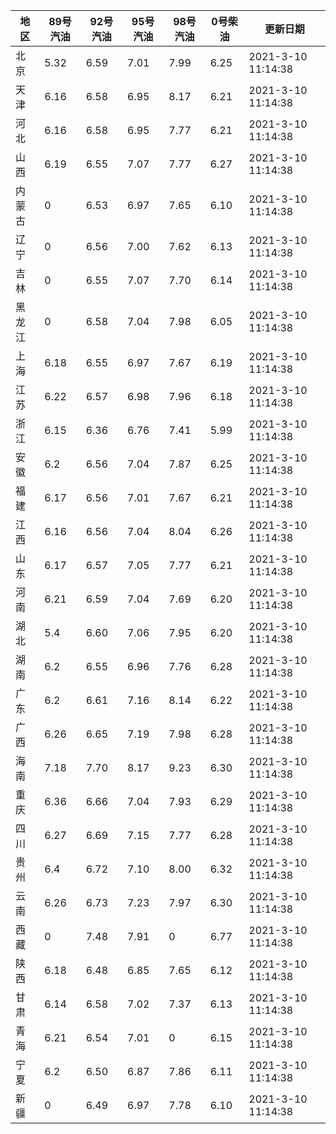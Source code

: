 | 地区 | 89号汽油 | 92号汽油 | 95号汽油 | 98号汽油 | 0号柴油 | 更新日期 |
| --- | --- | --- | --- | --- | --- | --- |
| 北京 | 5.32 | 6.59 | 7.01 | 7.99 | 6.25 | 2021-3-10 11:14:38 |
| 天津 | 6.16 | 6.58 | 6.95 | 8.17 | 6.21 | 2021-3-10 11:14:38 |
| 河北 | 6.16 | 6.58 | 6.95 | 7.77 | 6.21 | 2021-3-10 11:14:38 |
| 山西 | 6.19 | 6.55 | 7.07 | 7.77 | 6.27 | 2021-3-10 11:14:38 |
| 内蒙古 | 0 | 6.53 | 6.97 | 7.65 | 6.10 | 2021-3-10 11:14:38 |
| 辽宁 | 0 | 6.56 | 7.00 | 7.62 | 6.13 | 2021-3-10 11:14:38 |
| 吉林 | 0 | 6.55 | 7.07 | 7.70 | 6.14 | 2021-3-10 11:14:38 |
| 黑龙江 | 0 | 6.58 | 7.04 | 7.98 | 6.05 | 2021-3-10 11:14:38 |
| 上海 | 6.18 | 6.55 | 6.97 | 7.67 | 6.19 | 2021-3-10 11:14:38 |
| 江苏 | 6.22 | 6.57 | 6.98 | 7.96 | 6.18 | 2021-3-10 11:14:38 |
| 浙江 | 6.15 | 6.36 | 6.76 | 7.41 | 5.99 | 2021-3-10 11:14:38 |
| 安徽 | 6.2 | 6.56 | 7.04 | 7.87 | 6.25 | 2021-3-10 11:14:38 |
| 福建 | 6.17 | 6.56 | 7.01 | 7.67 | 6.21 | 2021-3-10 11:14:38 |
| 江西 | 6.16 | 6.56 | 7.04 | 8.04 | 6.26 | 2021-3-10 11:14:38 |
| 山东 | 6.17 | 6.57 | 7.05 | 7.77 | 6.21 | 2021-3-10 11:14:38 |
| 河南 | 6.21 | 6.59 | 7.04 | 7.69 | 6.20 | 2021-3-10 11:14:38 |
| 湖北 | 5.4 | 6.60 | 7.06 | 7.95 | 6.20 | 2021-3-10 11:14:38 |
| 湖南 | 6.2 | 6.55 | 6.96 | 7.76 | 6.28 | 2021-3-10 11:14:38 |
| 广东 | 6.2 | 6.61 | 7.16 | 8.14 | 6.22 | 2021-3-10 11:14:38 |
| 广西 | 6.26 | 6.65 | 7.19 | 7.98 | 6.28 | 2021-3-10 11:14:38 |
| 海南 | 7.18 | 7.70 | 8.17 | 9.23 | 6.30 | 2021-3-10 11:14:38 |
| 重庆 | 6.36 | 6.66 | 7.04 | 7.93 | 6.29 | 2021-3-10 11:14:38 |
| 四川 | 6.27 | 6.69 | 7.15 | 7.77 | 6.28 | 2021-3-10 11:14:38 |
| 贵州 | 6.4 | 6.72 | 7.10 | 8.00 | 6.32 | 2021-3-10 11:14:38 |
| 云南 | 6.26 | 6.73 | 7.23 | 7.97 | 6.30 | 2021-3-10 11:14:38 |
| 西藏 | 0 | 7.48 | 7.91 | 0 | 6.77 | 2021-3-10 11:14:38 |
| 陕西 | 6.18 | 6.48 | 6.85 | 7.65 | 6.12 | 2021-3-10 11:14:38 |
| 甘肃 | 6.14 | 6.58 | 7.02 | 7.37 | 6.13 | 2021-3-10 11:14:38 |
| 青海 | 6.21 | 6.54 | 7.01 | 0 | 6.15 | 2021-3-10 11:14:38 |
| 宁夏 | 6.2 | 6.50 | 6.87 | 7.86 | 6.11 | 2021-3-10 11:14:38 |
| 新疆 | 0 | 6.49 | 6.97 | 7.78 | 6.10 | 2021-3-10 11:14:38 |
